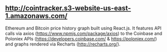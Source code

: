 ## http://cointracker.s3-website-us-east-1.amazonaws.com/

Ethereum and Bitcoin price history graph built using React.js. It features API calls via axios (https://www.npmjs.com/package/axios) to the Coinbase and Poloniex APIs (https://developers.coinbase.com/ & https://poloniex.com/) and graphs rendered via Recharts (http://recharts.org/).
